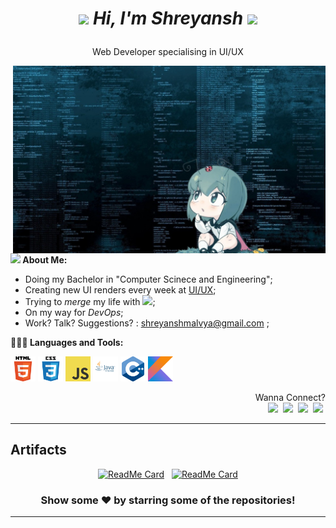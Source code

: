 <h1>
  <p align="center">
    <i
      ><img
        src="https://emojis.slackmojis.com/emojis/images/1547582922/5197/party_blob.gif?1547582922"
        width="30px"
      />
      Hi, I'm Shreyansh
      <img
        src="https://emojis.slackmojis.com/emojis/images/1547582922/5197/party_blob.gif?1547582922"
        width="30px"
      />
    </i>
  </p>
</h1>
<p align = "center">Web Developer specialising in UI/UX</p>
<img align="right" alt="GIF" src="assets/anime-1628890564788-7832.jpg"  width="500" height="auto" />

**<img src="https://emojis.slackmojis.com/emojis/images/1600706728/10521/meow_code.gif?1600706728" width="20px"> About Me:**

- Doing my Bachelor in "Computer Scinece and Engineering";
- Creating new UI renders every week at [UI/UX](https://github.com/shr3yy/UI-UX); 
- Trying to <i>merge</i> my life with <img
        src="https://upload.wikimedia.org/wikipedia/commons/3/3f/Git_icon.svg"
        width="20px"
      />;
- On my way for *DevOps*;
- Work? Talk? Suggestions? : shreyanshmalvya@gmail.com ;

**👨🏻‍💻 Languages and Tools:**  

<code><img height="40" src="https://raw.githubusercontent.com/github/explore/80688e429a7d4ef2fca1e82350fe8e3517d3494d/topics/html/html.png"></code>
<code><img height="40" src="https://raw.githubusercontent.com/github/explore/80688e429a7d4ef2fca1e82350fe8e3517d3494d/topics/css/css.png"></code>
<code><img height="40" src="https://raw.githubusercontent.com/github/explore/80688e429a7d4ef2fca1e82350fe8e3517d3494d/topics/javascript/javascript.png"></code>
<code><img height="40" src="https://raw.githubusercontent.com/github/explore/80688e429a7d4ef2fca1e82350fe8e3517d3494d/topics/java/java.png"></code>
<code><img height="40" src="https://raw.githubusercontent.com/github/explore/80688e429a7d4ef2fca1e82350fe8e3517d3494d/topics/cpp/cpp.png"></code>
<code><img height="40" src="https://raw.githubusercontent.com/github/explore/80688e429a7d4ef2fca1e82350fe8e3517d3494d/topics/kotlin/kotlin.png"></code>
 
 <p align = "right"> Wanna Connect? <br>
  <a href="https://dribbble.com/shr3yy"><img height="30" src="https://github.com/shr3yy/shr3yy/blob/main/assets/dribbble.png"></a>&nbsp;
  <a href="https://www.linkedin.com/in/shr3yy/"><img height="30" src="https://github.com/shr3yy/shr3yy/blob/main/assets/linkedin.png"></a>&nbsp;
  <a href="https://www.instagram.com/shreyanshmalvya/"><img height="30" src="https://github.com/shr3yy/shr3yy/blob/main/assets/instagram.png"></a>&nbsp;
  <a href="https://open.spotify.com/user/h1mc01zkxb1qy76ziqozb6h81"><img height="30" src="https://github.com/shr3yy/shr3yy/blob/main/assets/spotify.png"></a>&nbsp;
</p>

---
## Artifacts
<div align=center>

[![ReadMe Card](https://github-readme-stats.vercel.app/api/pin/?username=shr3yy&repo=UI-UX&theme=radical)](https://github.com/shr3yy/UI-UX)&nbsp;&nbsp;
[![ReadMe Card](https://github-readme-stats.vercel.app/api/pin/?username=shr3yy&repo=References&theme=vue-dark)](https://github.com/shr3yy/References)


</div>

<div align="center">

### Show some ❤️ by starring some of the repositories!
</div>

---
